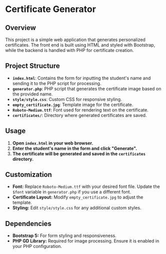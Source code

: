 # Certificate Generator

## Overview

This project is a simple web application that generates personalized certificates. The front end is built using HTML and styled with Bootstrap, while the backend is handled with PHP for certificate creation.

## Project Structure

- **`index.html`**: Contains the form for inputting the student's name and sending it to the PHP script for processing.
- **`generator.php`**: PHP script that generates the certificate image based on the provided name.
- **`style/style.css`**: Custom CSS for responsive styling.
- **`empty_certificate.jpg`**: Template image for the certificate.
- **`Roboto-Medium.ttf`**: Font used for rendering text on the certificate.
- **`certificates/`**: Directory where generated certificates are saved.

## Usage

1. **Open `index.html` in your web browser.**
2. **Enter the student's name in the form and click "Generate".**
3. **The certificate will be generated and saved in the `certificates` directory.**

## Customization

- **Font:** Replace `Roboto-Medium.ttf` with your desired font file. Update the `$font` variable in `generator.php` if you use a different font.
- **Certificate Layout:** Modify `empty_certificate.jpg` to adjust the template.
- **Styling:** Edit `style/style.css` for any additional custom styles.

## Dependencies

- **Bootstrap 5:** For form styling and responsiveness.
- **PHP GD Library:** Required for image processing. Ensure it is enabled in your PHP configuration.
